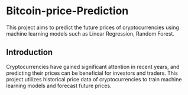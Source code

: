 # Bitcoin-price-Prediction
This project aims to predict the future prices of cryptocurrencies using machine learning models such as Linear Regression, Random Forest.
## Introduction
Cryptocurrencies have gained significant attention in recent years, and predicting their prices can be beneficial for investors and traders. This project utilizes historical price data of cryptocurrencies to train machine learning models and forecast future prices.
